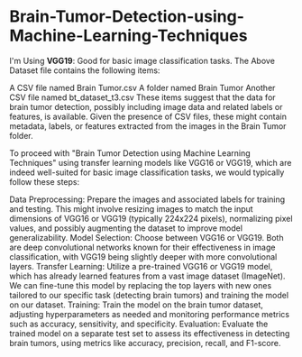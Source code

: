 # Brain-Tumor-Detection-using-Machine-Learning-Techniques
I'm Using **VGG19**: Good for basic image classification tasks.
The Above Dataset file contains the following items:

A CSV file named Brain Tumor.csv
A folder named Brain Tumor
Another CSV file named bt_dataset_t3.csv
These items suggest that the data for brain tumor detection, possibly including image data and related labels or features, is available. Given the presence of CSV files, these might contain metadata, labels, or features extracted from the images in the Brain Tumor folder.

To proceed with "Brain Tumor Detection using Machine Learning Techniques" using transfer learning models like VGG16 or VGG19, which are indeed well-suited for basic image classification tasks, we would typically follow these steps:

Data Preprocessing: Prepare the images and associated labels for training and testing. This might involve resizing images to match the input dimensions of VGG16 or VGG19 (typically 224x224 pixels), normalizing pixel values, and possibly augmenting the dataset to improve model generalizability.
Model Selection: Choose between VGG16 or VGG19. Both are deep convolutional networks known for their effectiveness in image classification, with VGG19 being slightly deeper with more convolutional layers.
Transfer Learning: Utilize a pre-trained VGG16 or VGG19 model, which has already learned features from a vast image dataset (ImageNet). We can fine-tune this model by replacing the top layers with new ones tailored to our specific task (detecting brain tumors) and training the model on our dataset.
Training: Train the model on the brain tumor dataset, adjusting hyperparameters as needed and monitoring performance metrics such as accuracy, sensitivity, and specificity.
Evaluation: Evaluate the trained model on a separate test set to assess its effectiveness in detecting brain tumors, using metrics like accuracy, precision, recall, and F1-score.
